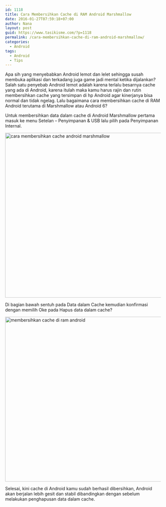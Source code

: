 ```yaml
---
id: 1118
title: Cara Membersihkan Cache di RAM Android Marshmallow
date: 2016-01-27T07:59:18+07:00
author: Nana
layout: post
guid: https://www.tasikisme.com/?p=1118
permalink: /cara-membersihkan-cache-di-ram-android-marshmallow/
categories:
  - Android
tags:
  - Android
  - Tips
---
```

Apa sih yang menyebabkan Android lemot dan lelet sehingga susah membuka aplikasi dan terkadang juga game jadi mental ketika dijalankan? Salah satu penyebab Android lemot adalah karena terlalu besarnya cache yang ada di Android, karena itulah maka kamu harus rajin dan rutin membersihkan cache yang tersimpan di hp Android agar kinerjanya bisa normal dan tidak ngelag. Lalu bagaimana cara membersihkan cache di RAM Android terutama di Marshmallow atau Android 6?

Untuk membersihkan data dalam cache di Android Marshmallow pertama masuk ke menu Setelan – Penyimpanan & USB lalu pilih pada Penyimpanan Internal.

<img loading="lazy"  src="https://1.bp.blogspot.com/-LNPR67XEIMo/VqLsdV9S8rI/AAAAAAAAH90/tEFMVmyxrT0/s1600/cara-membersihkan-cache-android-1.png" alt="cara membersihkan cache android marshmallow" width="610" height="533" /> 

Di bagian bawah sentuh pada Data dalam Cache kemudian konfirmasi dengan memilih Oke pada Hapus data dalam cache?

<img loading="lazy"  src="https://3.bp.blogspot.com/-zAO2_EU-x94/VqLseHDrE5I/AAAAAAAAH94/HrKHJ5G2fxY/s1600/membersihkan-cache-di-android-2.png" alt="membersihkan cache di ram android" width="610" height="533" /> 

Selesai, kini cache di Android kamu sudah berhasil dibersihkan, Android akan berjalan lebih gesit dan stabil dibandingkan dengan sebelum melakukan penghapusan data dalam cache.